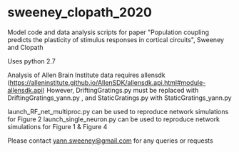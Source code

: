 # sweeney_clopath_2020
Model code and data analysis scripts for paper "Population coupling predicts the plasticity of stimulus responses in cortical circuits", Sweeney and Clopath

Uses python 2.7

Analysis of Allen Brain Institute data requires allensdk (https://alleninstitute.github.io/AllenSDK/allensdk.api.html#module-allensdk.api)
However, DriftingGratings.py must be replaced with DriftingGratings_yann.py , and StaticGratings.py with StaticGratings_yann.py

launch_RF_net_multiproc.py can be used to reproduce network simulations for Figure 2
launch_single_neuron.py can be used to reproduce network simulations for Figure 1 & Figure 4

Please contact yann.sweeney@gmail.com for any queries or requests
